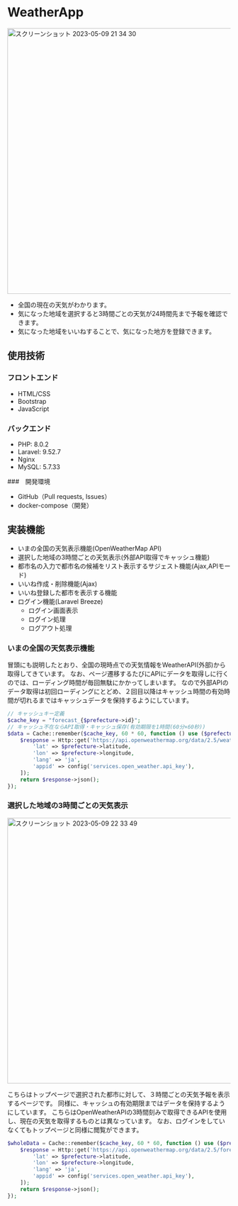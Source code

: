 # WeatherApp
<img width="600" alt="スクリーンショット 2023-05-09 21 34 30" src="https://github.com/siriusjunior/weather-app/assets/74279208/e95ec834-a405-4d44-8de1-000592b78eaf">

- 全国の現在の天気がわかります。
- 気になった地域を選択すると3時間ごとの天気が24時間先まで予報を確認できます。
- 気になった地域をいいねすることで、気になった地方を登録できます。

## 使用技術
### フロントエンド

- HTML/CSS
- Bootstrap
- JavaScript


### バックエンド

- PHP: 8.0.2 
- Laravel: 9.52.7
- Nginx
- MySQL: 5.7.33

###　開発環境

- GitHub（Pull requests, Issues）
- docker-compose（開発）

## 実装機能

- いまの全国の天気表示機能(OpenWeatherMap API)
- 選択した地域の3時間ごとの天気表示(外部API取得でキャッシュ機能)
- 都市名の入力で都市名の候補をリスト表示するサジェスト機能(Ajax,APIモード)
- いいね作成・削除機能(Ajax)
- いいね登録した都市を表示する機能
- ログイン機能(Laravel Breeze)
    - ログイン画面表示
    - ログイン処理
    - ログアウト処理

### いまの全国の天気表示機能

冒頭にも説明したとおり、全国の現時点での天気情報をWeatherAPI(外部)から取得してきています。
なお、ページ遷移するたびにAPIにデータを取得しに行くのでは、ローディング時間が毎回無駄にかかってしまいます。
なので外部APIのデータ取得は初回ローディングにとどめ、２回目以降はキャッシュ時間の有効時間が切れるまではキャッシュデータを保持するようにしています。
```php
// キャッシュキー定義
$cache_key = "forecast_{$prefecture->id}";
// キャッシュ不在ならAPI取得・キャッシュ保存(有効期限を1時間(60分×60秒))
$data = Cache::remember($cache_key, 60 * 60, function () use ($prefecture) {
    $response = Http::get('https://api.openweathermap.org/data/2.5/weather', [
        'lat' => $prefecture->latitude,
        'lon' => $prefecture->longitude,
        'lang' => 'ja',
        'appid' => config('services.open_weather.api_key'),
    ]);
    return $response->json();
});
```

### 選択した地域の3時間ごとの天気表示
<img width="600" alt="スクリーンショット 2023-05-09 22 33 49" src="https://github.com/siriusjunior/weather-app/assets/74279208/053c8a08-df75-4096-a559-d315b34f4d69">

こちらはトップページで選択された都市に対して、３時間ごとの天気予報を表示するページです。
同様に、キャッシュの有効期限まではデータを保持するようにしています。
こちらはOpenWeatherAPIの3時間刻みで取得できるAPIを使用し、現在の天気を取得するものとは異なっています。
なお、ログインをしていなくてもトップページと同様に閲覧ができます。
```php
$wholeData = Cache::remember($cache_key, 60 * 60, function () use ($prefecture) {
    $response = Http::get('https://api.openweathermap.org/data/2.5/forecast', [
        'lat' => $prefecture->latitude,
        'lon' => $prefecture->longitude,
        'lang' => 'ja',
        'appid' => config('services.open_weather.api_key'),
    ]);
    return $response->json();
});
```
